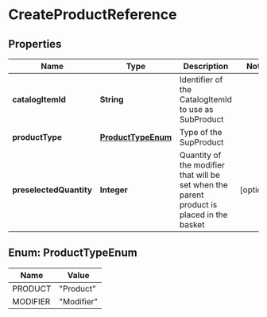 
# CreateProductReference

## Properties
Name | Type | Description | Notes
------------ | ------------- | ------------- | -------------
**catalogItemId** | **String** | Identifier of the CatalogItemId to use as SubProduct | 
**productType** | [**ProductTypeEnum**](#ProductTypeEnum) | Type of the SupProduct | 
**preselectedQuantity** | **Integer** | Quantity of the modifier that will be set when the parent product is placed in the basket |  [optional]


<a name="ProductTypeEnum"></a>
## Enum: ProductTypeEnum
Name | Value
---- | -----
PRODUCT | &quot;Product&quot;
MODIFIER | &quot;Modifier&quot;



